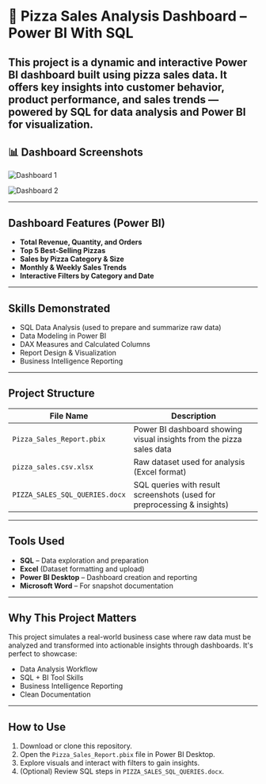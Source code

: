 
# 🍕 Pizza Sales Analysis Dashboard – Power BI With SQL

This project is a dynamic and interactive Power BI dashboard built using pizza sales data. It offers key insights into customer behavior, product performance, and sales trends — powered by SQL for data analysis and Power BI for visualization.
---
## 📊 Dashboard Screenshots

![Dashboard 1](images/dashboard1.png)

![Dashboard 2](images/dashboard2.png)

---

## Dashboard Features (Power BI)

- **Total Revenue, Quantity, and Orders**
- **Top 5 Best-Selling Pizzas**
- **Sales by Pizza Category & Size**
- **Monthly & Weekly Sales Trends**
- **Interactive Filters by Category and Date**

---

##  Skills Demonstrated

- SQL Data Analysis (used to prepare and summarize raw data)
- Data Modeling in Power BI
- DAX Measures and Calculated Columns
- Report Design & Visualization
- Business Intelligence Reporting


---

##  Project Structure

| File Name                          | Description                                                                 |
|-----------------------------------|-----------------------------------------------------------------------------|
| `Pizza_Sales_Report.pbix`         | Power BI dashboard showing visual insights from the pizza sales data       |
| `pizza_sales.csv.xlsx`            | Raw dataset used for analysis (Excel format)                                |
| `PIZZA_SALES_SQL_QUERIES.docx`    | SQL queries with result screenshots (used for preprocessing & insights)     |


---

##  Tools Used

- **SQL** – Data exploration and preparation
- **Excel** (Dataset formatting and upload)
- **Power BI Desktop** – Dashboard creation and reporting
- **Microsoft Word** – For snapshot documentation

---

##  Why This Project Matters

This project simulates a real-world business case where raw data must be analyzed and transformed into actionable insights through dashboards. It's perfect to showcase:
- Data Analysis Workflow
- SQL + BI Tool Skills
- Business Intelligence Reporting
- Clean Documentation

---

##  How to Use

1. Download or clone this repository.
2. Open the `Pizza_Sales_Report.pbix` file in Power BI Desktop.
3. Explore visuals and interact with filters to gain insights.
4. (Optional) Review SQL steps in `PIZZA_SALES_SQL_QUERIES.docx`.


